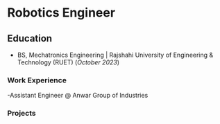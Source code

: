 # Robotics Engineer

## Education
- BS, Mechatronics Engineering | Rajshahi University of Engineering & Technology (RUET) (_October 2023_)

### Work Experience
-Assistant Engineer @ Anwar Group of Industries


### Projects
